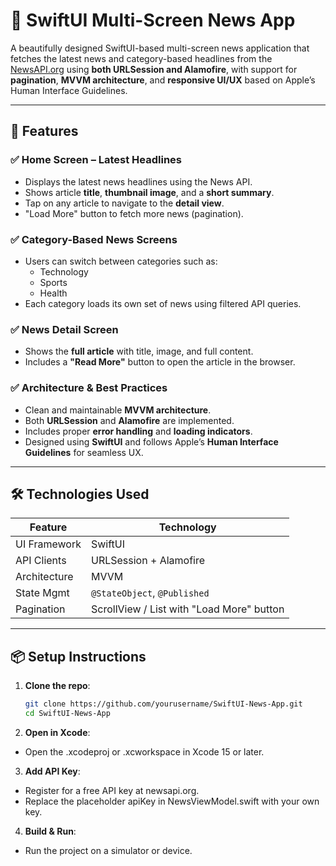 # 📰 SwiftUI Multi-Screen News App

A beautifully designed SwiftUI-based multi-screen news application that fetches the latest news and category-based headlines from the [NewsAPI.org](https://newsapi.org) using **both URLSession and Alamofire**, with support for **pagination**, **MVVM architecture**, and **responsive UI/UX** based on Apple’s Human Interface Guidelines.

---

## 🚀 Features

### ✅ Home Screen – Latest Headlines
- Displays the latest news headlines using the News API.
- Shows article **title**, **thumbnail image**, and a **short summary**.
- Tap on any article to navigate to the **detail view**.
- "Load More" button to fetch more news (pagination).

### ✅ Category-Based News Screens
- Users can switch between categories such as:
  - Technology
  - Sports
  - Health
- Each category loads its own set of news using filtered API queries.

### ✅ News Detail Screen
- Shows the **full article** with title, image, and full content.
- Includes a **"Read More"** button to open the article in the browser.

### ✅ Architecture & Best Practices
- Clean and maintainable **MVVM architecture**.
- Both **URLSession** and **Alamofire** are implemented.
- Includes proper **error handling** and **loading indicators**.
- Designed using **SwiftUI** and follows Apple’s **Human Interface Guidelines** for seamless UX.

---

## 🛠 Technologies Used

| Feature        | Technology         |
|----------------|--------------------|
| UI Framework   | SwiftUI            |
| API Clients    | URLSession + Alamofire |
| Architecture   | MVVM               |
| State Mgmt     | `@StateObject`, `@Published` |
| Pagination     | ScrollView / List with "Load More" button |

---

## 📦 Setup Instructions

1. **Clone the repo**:
   ```bash
   git clone https://github.com/yourusername/SwiftUI-News-App.git
   cd SwiftUI-News-App

2. **Open in Xcode**:
- Open the .xcodeproj or .xcworkspace in Xcode 15 or later.

3. **Add API Key**:
- Register for a free API key at newsapi.org.
- Replace the placeholder apiKey in NewsViewModel.swift with your own key.
  
4. **Build & Run**:
- Run the project on a simulator or device.
